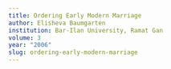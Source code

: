 ```yaml
---
title: Ordering Early Modern Marriage
author: Elisheva Baumgarten
institution: Bar-Ilan University, Ramat Gan
volume: 3
year: "2006"
slug: ordering-early-modern-marriage
---
```


